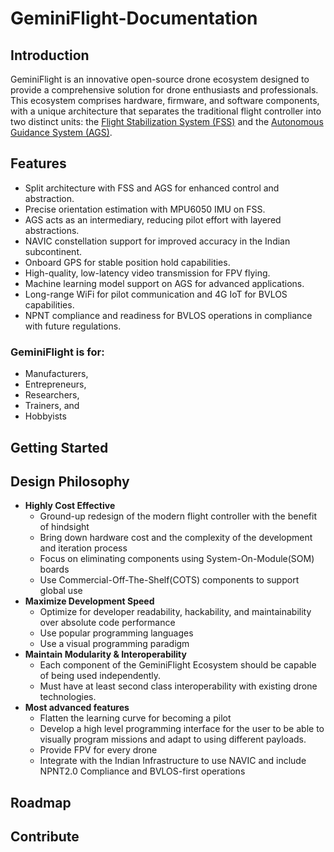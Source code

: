 # GeminiFlight-Documentation

## Introduction

GeminiFlight is an innovative open-source drone ecosystem designed to provide a comprehensive solution for drone enthusiasts and professionals. This ecosystem comprises hardware, firmware, and software components, with a unique architecture that separates the traditional flight controller into two distinct units: the [Flight Stabilization System (FSS)](flight-stabilization-system/) and the [Autonomous Guidance System (AGS)](autonomous-guidance-system/).

## Features

* Split architecture with FSS and AGS for enhanced control and abstraction.
* Precise orientation estimation with MPU6050 IMU on FSS.
* AGS acts as an intermediary, reducing pilot effort with layered abstractions.
* NAVIC constellation support for improved accuracy in the Indian subcontinent.
* Onboard GPS for stable position hold capabilities.
* High-quality, low-latency video transmission for FPV flying.
* Machine learning model support on AGS for advanced applications.
* Long-range WiFi for pilot communication and 4G IoT for BVLOS capabilities.
* NPNT compliance and readiness for BVLOS operations in compliance with future regulations.

### GeminiFlight is for:

* Manufacturers,
* Entrepreneurs,
* Researchers,
* Trainers, and
* Hobbyists

## Getting Started

## Design Philosophy

* **Highly Cost Effective**
  * Ground-up redesign of the modern flight controller with the benefit of hindsight
  * Bring down hardware cost and the complexity of the development and iteration process
  * Focus on eliminating components using System-On-Module(SOM) boards
  * Use Commercial-Off-The-Shelf(COTS) components to support global use
* **Maximize Development Speed**
  * Optimize for developer readability, hackability, and maintainability over absolute code performance
  * Use popular programming languages
  * Use a visual programming paradigm
* **Maintain Modularity & Interoperability**
  * Each component of the GeminiFlight Ecosystem should be capable of being used independently.
  * Must have at least second class interoperability with existing drone technologies.
* **Most advanced features**
  * Flatten the learning curve for becoming a pilot
  * Develop a high level programming interface for the user to be able to visually program missions and adapt to using different payloads.
  * Provide FPV for every drone&#x20;
  * Integrate with the Indian Infrastructure to use NAVIC and include NPNT2.0 Compliance and BVLOS-first operations

## Roadmap

## Contribute
